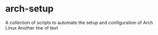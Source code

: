 # arch-setup
A collection of scripts to automate the setup and configuration of Arch Linux
Another line of text
